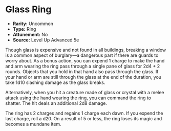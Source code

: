 # Glass Ring

- **Rarity:** Uncommon
- **Type:** Ring
- **Attunement:** No
- **Source:** Level Up Advanced 5e

Though glass is expensive and not found in all buildings, breaking a window is a common aspect of burglary—a dangerous part if there are guards to worry about. As a bonus action, you can expend 1 charge to make the hand and arm wearing the ring pass through a single pane of glass for 2d4 + 2 rounds. Objects that you hold in that hand also pass through the glass. If your hand or arm are still through the glass at the end of the duration, you take 1d10 slashing damage as the glass breaks. 

Alternatively, when you hit a creature made of glass or crystal with a melee attack using the hand wearing the ring, you can command the ring to shatter. The hit deals an additional 2d8 damage.

The ring has 2 charges and regains 1 charge each dawn. If you expend the last charge, roll a d20\. On a result of 5 or less, the ring loses its magic and becomes a mundane item.
